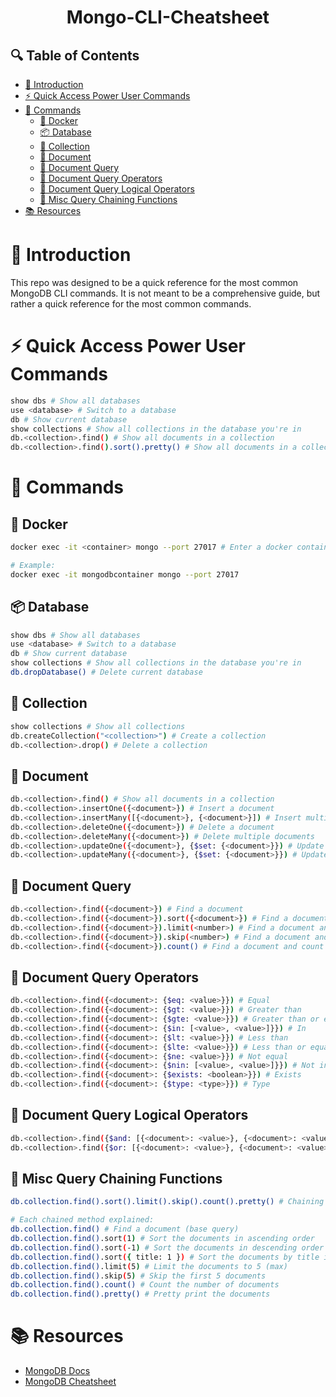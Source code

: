 <div align=center>
  <h1>Mongo-CLI-Cheatsheet</h1>
</div>

## 🔍 Table of Contents
- [💼 Introduction](#-introduction)
- [⚡ Quick Access Power User Commands](#-quick-access-power-user-commands)
- [🚀 Commands](#-commands)
  - [🐳 Docker](#-docker)
  - [📦 Database](#-database)
  - [📁 Collection](#-collection)
  - [📄 Document](#-document)
  - [📄 Document Query](#-document-query)
  - [📄 Document Query Operators](#-document-query-operators)
  - [📄 Document Query Logical Operators](#-document-query-logical-operators)
  - [🔄 Misc Query Chaining Functions](#-misc-query-chaining-functions)
- [📚 Resources](#-resources)

# 💼 Introduction
This repo was designed to be a quick reference for the most common MongoDB CLI commands. It is not meant to be a comprehensive guide, but rather a quick reference for the most common commands.

# ⚡ Quick Access Power User Commands
```bash
show dbs # Show all databases
use <database> # Switch to a database
db # Show current database
show collections # Show all collections in the database you're in
db.<collection>.find() # Show all documents in a collection
db.<collection>.find().sort().pretty() # Show all documents in a collection, sorted, and pretty printed
```

# 🚀 Commands
## 🐳 Docker
```bash
docker exec -it <container> mongo --port 27017 # Enter a docker container, then enter the mongo shell at port 27017

# Example:
docker exec -it mongodbcontainer mongo --port 27017
```

## 📦 Database
```bash
show dbs # Show all databases
use <database> # Switch to a database
db # Show current database
show collections # Show all collections in the database you're in
db.dropDatabase() # Delete current database
```

## 📁 Collection
```bash
show collections # Show all collections
db.createCollection("<collection>") # Create a collection
db.<collection>.drop() # Delete a collection
```

## 📄 Document
```bash
db.<collection>.find() # Show all documents in a collection
db.<collection>.insertOne({<document>}) # Insert a document
db.<collection>.insertMany([{<document>}, {<document>}]) # Insert multiple documents
db.<collection>.deleteOne({<document>}) # Delete a document
db.<collection>.deleteMany({<document>}) # Delete multiple documents
db.<collection>.updateOne({<document>}, {$set: {<document>}}) # Update a document
db.<collection>.updateMany({<document>}, {$set: {<document>}}) # Update multiple documents
```

## 📄 Document Query
```bash
db.<collection>.find({<document>}) # Find a document
db.<collection>.find({<document>}).sort({<document>}) # Find a document and sort
db.<collection>.find({<document>}).limit(<number>) # Find a document and limit
db.<collection>.find({<document>}).skip(<number>) # Find a document and skip
db.<collection>.find({<document>}).count() # Find a document and count
```

## 📄 Document Query Operators
```bash
db.<collection>.find({<document>: {$eq: <value>}}) # Equal
db.<collection>.find({<document>: {$gt: <value>}}) # Greater than
db.<collection>.find({<document>: {$gte: <value>}}) # Greater than or equal
db.<collection>.find({<document>: {$in: [<value>, <value>]}}) # In
db.<collection>.find({<document>: {$lt: <value>}}) # Less than
db.<collection>.find({<document>: {$lte: <value>}}) # Less than or equal
db.<collection>.find({<document>: {$ne: <value>}}) # Not equal
db.<collection>.find({<document>: {$nin: [<value>, <value>]}}) # Not in
db.<collection>.find({<document>: {$exists: <boolean>}}) # Exists
db.<collection>.find({<document>: {$type: <type>}}) # Type
```

## 📄 Document Query Logical Operators
```bash
db.<collection>.find({$and: [{<document>: <value>}, {<document>: <value>}]}) # And
db.<collection>.find({$or: [{<document>: <value>}, {<document>: <value>}]}) # Or
```

## 🔄 Misc Query Chaining Functions
```bash
db.collection.find().sort().limit().skip().count().pretty() # Chaining functions

# Each chained method explained:
db.collection.find() # Find a document (base query)
db.collection.find().sort(1) # Sort the documents in ascending order
db.collection.find().sort(-1) # Sort the documents in descending order
db.collection.find().sort({ title: 1 }) # Sort the documents by title in ascending order
db.collection.find().limit(5) # Limit the documents to 5 (max)
db.collection.find().skip(5) # Skip the first 5 documents
db.collection.find().count() # Count the number of documents
db.collection.find().pretty() # Pretty print the documents
```

# 📚 Resources
- [MongoDB Docs](https://docs.mongodb.com/manual/reference/mongo-shell/)
- [MongoDB Cheatsheet](https://gist.github.com/bradtraversy/f407d642bdc3b31681bc7e56d95485b6)